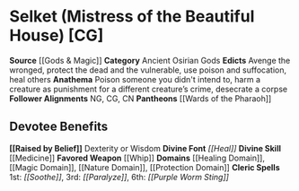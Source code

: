 ﻿---
ability:
- Dexterity
- Wisdom
ability_boost:
- Dexterity
- Wisdom
alignment: CG
deity:
- '[[DATABASE/deity/Selket|Selket]]'
- '[[DATABASE/deity/Wards of the Pharaoh|Wards ofthe Pharaoh]]'
deity_category: Ancient Osirian Gods
divine_font: Heal
domain:
- '[[DATABASE/domain/Healing Domain|Healing]]'
- '[[DATABASE/domain/Magic Domain|Magic]]'
- '[[DATABASE/domain/Nature Domain|Nature]]'
- '[[DATABASE/domain/Protection Domain|Protection]]'
favored_weapon: '[[DATABASE/weapon/Whip|Whip]]'
follower_alignment:
- NG
- CG
- CN
id: '59'
name: Selket
rarity: Common
skill:
- '[[DATABASE/skill/Medicine|Medicine]]'
source: '[[DATABASE/source/Gods & Magic|Gods & Magic]]'
trait: null
type: Deity

---
# Selket (Mistress of the Beautiful House) [CG]

**Source** [[Gods & Magic]] 
**Category** Ancient Osirian Gods
**Edicts** Avenge the wronged, protect the dead and the vulnerable, use poison and suffocation, heal others
**Anathema** Poison someone you didn't intend to, harm a creature as punishment for a different creature’s crime, desecrate a corpse
**Follower Alignments** NG, CG, CN
**Pantheons** [[Wards of the Pharaoh]]

## Devotee Benefits

**[[Raised by Belief]]** Dexterity or Wisdom
**Divine Font** _[[Heal]]_
**Divine Skill** [[Medicine]]
**Favored Weapon** [[Whip]]
**Domains** [[Healing Domain]], [[Magic Domain]], [[Nature Domain]], [[Protection Domain]]
**Cleric Spells** 1st: _[[Soothe]]_, 3rd: _[[Paralyze]]_, 6th: _[[Purple Worm Sting]]_
